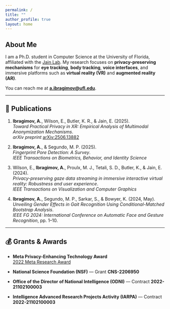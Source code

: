 ```yaml
---
permalink: /
title: ""
author_profile: true
layout: home
---
```


## About Me

I am a Ph.D. student in Computer Science at the University of Florida, affiliated with the [Jain Lab](https://jainlab.cise.ufl.edu/). My research focuses on **privacy-preserving mechanisms** for **eye tracking**, **body tracking**, **voice interfaces**, and immersive platforms such as **virtual reality (VR)** and **augmented reality (AR)**.

You can reach me at **a.ibragimov@ufl.edu**.

---

## 📄 Publications

1. **Ibragimov, A.**, Wilson, E., Butler, K. R., & Jain, E. (2025).  
   *Toward Practical Privacy in XR: Empirical Analysis of Multimodal Anonymization Mechanisms*.  
   _arXiv preprint_ [arXiv:2506.13882](https://arxiv.org/abs/2506.13882)

2. **Ibragimov, A.**, & Segundo, M. P. (2025).  
   *Fingerprint Pore Detection: A Survey*.  
   _IEEE Transactions on Biometrics, Behavior, and Identity Science_

3. Wilson, E., **Ibragimov, A.**, Proulx, M. J., Tetali, S. D., Butler, K., & Jain, E. (2024).  
   *Privacy-preserving gaze data streaming in immersive interactive virtual reality: Robustness and user experience*.  
   _IEEE Transactions on Visualization and Computer Graphics_

4. **Ibragimov, A.**, Segundo, M. P., Sarkar, S., & Bowyer, K. (2024, May).  
   *Unveiling Gender Effects in Gait Recognition Using Conditional-Matched Bootstrap Analysis*.  
   _IEEE FG 2024: International Conference on Automatic Face and Gesture Recognition_, pp. 1–10.

---

## 💰 Grants & Awards

- **Meta Privacy-Enhancing Technology Award**  
  [2022 Meta Research Award](https://research.facebook.com/research-awards/2022-privacy-enhancing-technologies-request-for-proposals/)

- **National Science Foundation (NSF)** — Grant **CNS-2206950**

- **Office of the Director of National Intelligence (ODNI)** — Contract **2022-21102100003**

- **Intelligence Advanced Research Projects Activity (IARPA)** — Contract **2022-21102100003**
